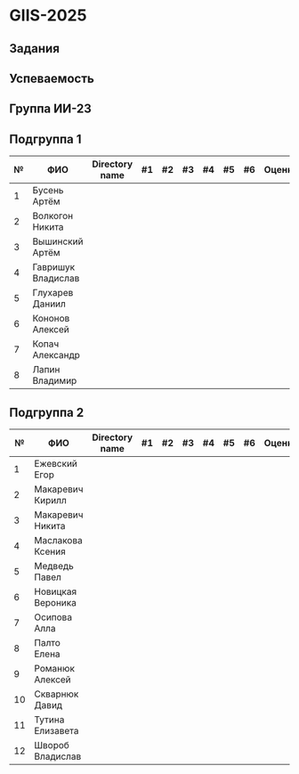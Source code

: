 # GIIS-2025

## Задания

## Успеваемость

## Группа ИИ-23

## Подгруппа 1

| №  | ФИО                            | Directory name               |#1  | #2 | #3  | #4 | #5 | #6 | Оценка |
|----|--------------------------------|------------------------------|----|-----|----|-----|----|----|----|
|1|Бусень Артём|||||||||
|2|Волкогон Никита|||||||||
|3|Вышинский Артём|||||||||
|4|Гавришук Владислав|||||||||
|5|Глухарев Даниил|||||||||
|6|Кононов Алексей|||||||||
|7|Копач Александр|||||||||
|8|Лапин Владимир|||||||||

## Подгруппа 2

| №  | ФИО                            | Directory name               |#1  | #2 | #3  | #4 | #5 | #6 | Оценка |
|----|--------------------------------|------------------------------|----|-----|----|-----|----|----|----|
|1|Ежевский Егор|||||||||
|2|Макаревич Кирилл|||||||||
|3|Макаревич Никита|||||||||
|4|Маслакова Ксения|||||||||
|5|Медведь Павел|||||||||
|6|Новицкая Вероника|||||||||
|7|Осипова Алла|||||||||
|8|Палто Елена|||||||||
|9|Романюк Алексей|||||||||
|10|Скварнюк Давид|||||||||
|11|Тутина Елизавета|||||||||
|12|Швороб Владислав|||||||||
